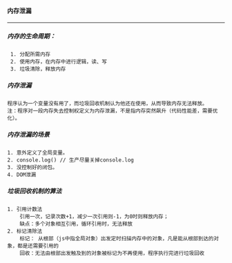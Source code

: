 #### 内存泄漏
----
##### 内存的生命周期：
```
 1. 分配所需内存
 2. 使用内存，在内存中进行逻辑，读、写
 3. 垃圾清除，释放内存
```

##### 内存泄漏
```
程序认为一个变量没有用了，而垃圾回收机制认为他还在使用，从而导致内存无法释放。
注：程序对一段内存失去控制权定义为内存泄漏，不是指内存突然飙升（代码性能差，需要优化）。
```

##### 内存泄漏的场景
```
1. 意外定义了全局变量。
2. console.log() // 生产尽量关掉console.log
3. 没控制好的闭包。
4. DOM泄漏
```
##### 垃圾回收机制的算法
```
1. 引用计数法
    引用一次，记录次数+1，减少一次引用则-1，为0时则释放内存；
    缺点：多个对象相互引用，循环引用时，无法释放
2. 标记清除法
    标记： 从根部（js中指全局对象）出发定时扫描内存中的对象，凡是能从根部到达的对象，都是还需要引用的
    回收：无法由根部出发触及到的对象被标记为不再使用，程序执行完进行垃圾回收
```